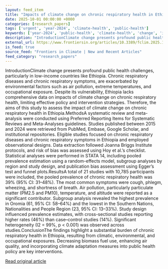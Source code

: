 ```yaml
---
layout: feed_item
title: "Impacts of climate change on chronic respiratory health in Ethiopia: a systematic review and meta-analysis"
date: 2025-10-01 00:00:00 +0000
categories: [research_papers]
tags: ['urgent', 'year-2024', 'climate-health', 'public-health']
keywords: ['year-2024', 'public-health', 'climate-health', 'change', 'impacts', 'urgent', 'climate']
description: "IntroductionClimate change presents profound public health challenges, particularly in low-income countries like Ethiopia"
external_url: https://www.frontiersin.org/articles/10.3389/fclim.2025.1555383
is_feed: true
source_feed: "Frontiers in Climate | New and Recent Articles"
feed_category: "research_papers"
---
```


IntroductionClimate change presents profound public health challenges, particularly in low-income countries like Ethiopia. Chronic respiratory diseases and chronic respiratory symptoms, are exacerbated by environmental factors such as air pollution, extreme temperatures, and occupational exposure. Despite its vulnerability, Ethiopia lacks comprehensive data on impacts of climate change on chronic respiratory health, limiting effective policy and intervention strategies. Therefore, the aims of this study to assess the impact of climate change on chronic respiratory health in Ethiopia.MethodsA systematic review and meta-analysis were conducted using Preferred Reporting Items for Systematic Reviews and Meta-Analyses guidelines. Studies published between 2015 and 2024 were retrieved from PubMed, Embase, Google Scholar, and institutional repositories. Eligible studies focused on chronic respiratory diseases and chronic respiratory symptoms in Ethiopia and employed observational designs. Data extraction followed Joanna Briggs Institute protocols, and risk of bias was assessed using Hoy et al.’s checklist. Statistical analyses were performed in STATA 14, including pooled prevalence estimation using a random-effects model, subgroup analyses by region and study design, and publication bias assessment using Egger’s test and funnel plots.ResultsA total of 21 studies with 10,785 participants were included, the pooled prevalence of chronic respiratory health was 39% (95% CI: 31–48%). The most common symptoms were cough, phlegm, wheezing, and shortness of breath. Air pollution, particularly particulate matter (PM2.5 and PM10), temperature, and altitude were reported as a significant contributor. Subgroup analysis revealed the highest prevalence in Oromia (61, 95% CI: 58–64%) and the lowest in the Southern Nations, Nationalities and People Region (23, 95% CI: 13–33%). Study design influenced prevalence estimates, with cross-sectional studies reporting higher rates (46%) than case–control studies (14%). Significant heterogeneity (I2 = 99%, p < 0.001) was observed across studies.ConclusionThe findings highlight a substantial burden of chronic respiratory health in Ethiopia, resulting from climatic, environmental, and occupational exposures. Decreasing biomass fuel use, enhancing air quality, and incorporating climate adaptation measures into public health policy are key interventions.

[Read original article](https://www.frontiersin.org/articles/10.3389/fclim.2025.1555383)
